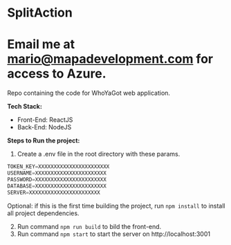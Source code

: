 # SplitAction

# Email me at mario@mapadevelopment.com for access to Azure.

Repo containing the code for WhoYaGot web application.

**Tech Stack:**
- Front-End: ReactJS
- Back-End: NodeJS

**Steps to Run the project:**

1.  Create a .env file in the root directory with these params.

```javascript
TOKEN_KEY=XXXXXXXXXXXXXXXXXXXXXXX
USERNAME=XXXXXXXXXXXXXXXXXXXXXXX
PASSWORD=XXXXXXXXXXXXXXXXXXXXXXX
DATABASE=XXXXXXXXXXXXXXXXXXXXXXX
SERVER=XXXXXXXXXXXXXXXXXXXXXXX
```
Optional: if this is the first time building the project, run `npm install` to install all project dependencies.

2. Run command `npm run build` to bild the front-end.
3. Run command `npm start` to start the server on http://localhost:3001
